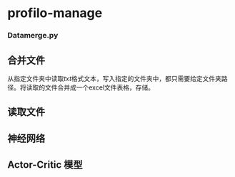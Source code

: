 # profilo-manage 
### Datamerge.py 
## 合并文件 
从指定文件夹中读取*txt*格式文本，写入指定的文件夹中，都只需要给定文件夹路径。将读取的文件合并成一个excel文件表格，存储。
## 读取文件
## 神经网络
## Actor-Critic 模型
